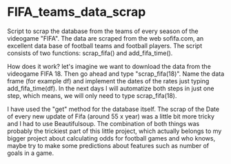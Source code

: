 # FIFA_teams_data_scrap
Script to scrap the database from the teams of every season of the videogame "FIFA". The data are scraped from the web sofifa.com, an excellent data base of 
football teams and football players. The script consists of two functions: scrap_fifa() and add_fifa_time().

How does it work? let's imagine we want to download the data from the videogame FIFA 18. Then go ahead and type "scrap_fifa(18)". Name the data frame (for example 
df) and implement the dates of the rates just typing add_fifa_time(df). In the next days I will automatize both steps in just one step, which means, we will only
need to type scrap_fifa(18).

I have used the "get" method for the database itself. The scrap of the Date of every new update of Fifa (around 55 x year) was a little bit more tricky and 
I had to use Beautifulsoup. The combination of both things was probably the trickiest part of this little project, which actually belongs to my bigger project 
about calculating odds for football games and who knows, maybe try to make some predictions about features such as number of goals in a game.


